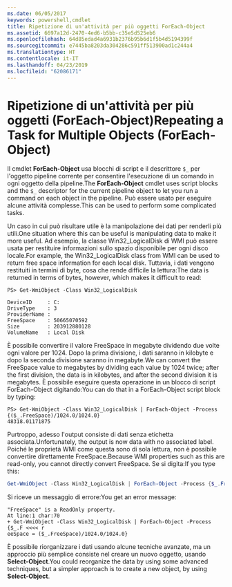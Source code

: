 ```yaml
---
ms.date: 06/05/2017
keywords: powershell,cmdlet
title: Ripetizione di un'attività per più oggetti ForEach-Object
ms.assetid: 6697a12d-2470-4ed6-b5bb-c35e5d525eb6
ms.openlocfilehash: 64d85edad4a6931b2376b95b6d1f5b4d5194399f
ms.sourcegitcommit: e7445ba8203da304286c591ff513900ad1c244a4
ms.translationtype: HT
ms.contentlocale: it-IT
ms.lasthandoff: 04/23/2019
ms.locfileid: "62086171"
---
```

# <a name="repeating-a-task-for-multiple-objects-foreach-object"></a><span data-ttu-id="edf5a-103">Ripetizione di un'attività per più oggetti (ForEach-Object)</span><span class="sxs-lookup"><span data-stu-id="edf5a-103">Repeating a Task for Multiple Objects (ForEach-Object)</span></span>

<span data-ttu-id="edf5a-104">Il cmdlet **ForEach-Object** usa blocchi di script e il descrittore `$_` per l'oggetto pipeline corrente per consentire l'esecuzione di un comando in ogni oggetto della pipeline.</span><span class="sxs-lookup"><span data-stu-id="edf5a-104">The **ForEach-Object** cmdlet uses script blocks and the `$_` descriptor for the current pipeline object to let you run a command on each object in the pipeline.</span></span> <span data-ttu-id="edf5a-105">Può essere usato per eseguire alcune attività complesse.</span><span class="sxs-lookup"><span data-stu-id="edf5a-105">This can be used to perform some complicated tasks.</span></span>

<span data-ttu-id="edf5a-106">Un caso in cui può risultare utile è la manipolazione dei dati per renderli più utili.</span><span class="sxs-lookup"><span data-stu-id="edf5a-106">One situation where this can be useful is manipulating data to make it more useful.</span></span> <span data-ttu-id="edf5a-107">Ad esempio, la classe Win32_LogicalDisk di WMI può essere usata per restituire informazioni sullo spazio disponibile per ogni disco locale.</span><span class="sxs-lookup"><span data-stu-id="edf5a-107">For example, the Win32_LogicalDisk class from WMI can be used to return free space information for each local disk.</span></span> <span data-ttu-id="edf5a-108">Tuttavia, i dati vengono restituiti in termini di byte, cosa che rende difficile la lettura:</span><span class="sxs-lookup"><span data-stu-id="edf5a-108">The data is returned in terms of bytes, however, which makes it difficult to read:</span></span>

```
PS> Get-WmiObject -Class Win32_LogicalDisk

DeviceID     : C:
DriveType    : 3
ProviderName :
FreeSpace    : 50665070592
Size         : 203912880128
VolumeName   : Local Disk
```

<span data-ttu-id="edf5a-109">È possibile convertire il valore FreeSpace in megabyte dividendo due volte ogni valore per 1024. Dopo la prima divisione, i dati saranno in kilobyte e dopo la seconda divisione saranno in megabyte.</span><span class="sxs-lookup"><span data-stu-id="edf5a-109">We can convert the FreeSpace value to megabytes by dividing each value by 1024 twice; after the first division, the data is in kilobytes, and after the second division it is megabytes.</span></span> <span data-ttu-id="edf5a-110">È possibile eseguire questa operazione in un blocco di script ForEach-Object digitando:</span><span class="sxs-lookup"><span data-stu-id="edf5a-110">You can do that in a ForEach-Object script block by typing:</span></span>

```
PS> Get-WmiObject -Class Win32_LogicalDisk | ForEach-Object -Process {($_.FreeSpace)/1024.0/1024.0}
48318.01171875
```

<span data-ttu-id="edf5a-111">Purtroppo, adesso l'output consiste di dati senza etichetta associata.</span><span class="sxs-lookup"><span data-stu-id="edf5a-111">Unfortunately, the output is now data with no associated label.</span></span> <span data-ttu-id="edf5a-112">Poiché le proprietà WMI come questa sono di sola lettura, non è possibile convertire direttamente FreeSpace.</span><span class="sxs-lookup"><span data-stu-id="edf5a-112">Because WMI properties such as this are read-only, you cannot directly convert FreeSpace.</span></span> <span data-ttu-id="edf5a-113">Se si digita:</span><span class="sxs-lookup"><span data-stu-id="edf5a-113">If you type this:</span></span>

```powershell
Get-WmiObject -Class Win32_LogicalDisk | ForEach-Object -Process {$_.FreeSpace = ($_.FreeSpace)/1024.0/1024.0}
```

<span data-ttu-id="edf5a-114">Si riceve un messaggio di errore:</span><span class="sxs-lookup"><span data-stu-id="edf5a-114">You get an error message:</span></span>

```output
"FreeSpace" is a ReadOnly property.
At line:1 char:70
+ Get-WmiObject -Class Win32_LogicalDisk | ForEach-Object -Process {$_.F <<<< r
eeSpace = ($_.FreeSpace)/1024.0/1024.0}
```

<span data-ttu-id="edf5a-115">È possibile riorganizzare i dati usando alcune tecniche avanzate, ma un approccio più semplice consiste nel creare un nuovo oggetto, usando **Select-Object**.</span><span class="sxs-lookup"><span data-stu-id="edf5a-115">You could reorganize the data by using some advanced techniques, but a simpler approach is to create a new object, by using **Select-Object**.</span></span>